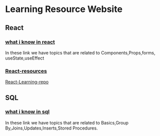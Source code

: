 # Learning Resource Website
## React
### [what i know in react ](react-learning-docs/what-i-know-in-react.md)
In these link we have topics that are related to Components,Props,forms, useState,useEffect

### [React-resources](react-learning-docs/react-resources.md)

[React-Learning-repo](https://github.com/BandlaR2/React-Learning-repo)


## SQL
### [what i know in sql](sql-learning-docs/what-i-know-in-sql.md)
In these link we have topics that are related to Basics,Group By,Joins,Updates,Inserts,Stored Procedures.
